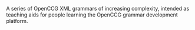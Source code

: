 A series of OpenCCG XML grammars of increasing complexity, intended as teaching aids for people learning the OpenCCG grammar development platform.